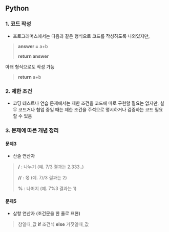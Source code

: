 ## Python

### 1. 코드 작성
* 프로그래머스에서는 다음과 같은 형식으로 코드를 작성하도록 나와있지만,
> **answer =** a+b
> 
> **return answer**

아래 형식으로도 작성 가능
> **return** a+b

### 2. 제한 조건
* 코딩 테스트나 연습 문제에서는 제한 조건을 코드에 따로 구현할 필요는 없지만, 실무 코드거나 협업 중일 때는 제한 조건을 주석으로 명시하거나 검증하는 코드 필요할 수 있음

### 3. 문제에 따른 개념 정리

#### 문제3
- 산술 연산자
> **/**  : 나누기 (예. 7/3 결과는 2.333..)
> 
> **//** : 몫 (예. 7//3 결과는 2)
>
>  **%** : 나머지 (예. 7%3 결과는 1)

#### 문제5
- 삼항 연산자 (조건문을 한 줄로 표현)
> 참일때_값 **if** 조건식 **else** 거짓일때_값
